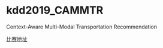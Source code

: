 # kdd2019_CAMMTR
Context-Aware Multi-Modal Transportation Recommendation

[比赛地址](https://dianshi.baidu.com/competition/29/rule)
